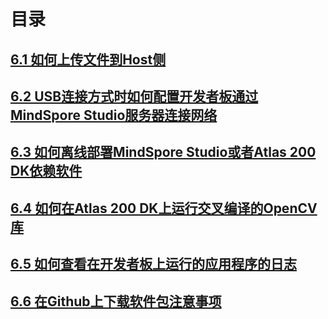 # 目录
##  [6.1 如何上传文件到Host侧](part6-1.md)
##  [6.2 USB连接方式时如何配置开发者板通过MindSpore Studio服务器连接网络](part6-2.md)
##  [6.3 如何离线部署MindSpore Studio或者Atlas 200 DK依赖软件](part6-3.md)
##  [6.4 如何在Atlas 200 DK上运行交叉编译的OpenCV库](part6-4.md)
##  [6.5 如何查看在开发者板上运行的应用程序的日志](part6-5.md)
##  [6.6 在Github上下载软件包注意事项](part6-6.md)



